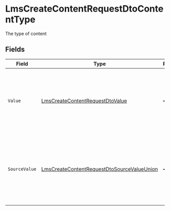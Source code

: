 # LmsCreateContentRequestDtoContentType

The type of content


## Fields

| Field                                                                                                                                                                       | Type                                                                                                                                                                        | Required                                                                                                                                                                    | Description                                                                                                                                                                 |
| --------------------------------------------------------------------------------------------------------------------------------------------------------------------------- | --------------------------------------------------------------------------------------------------------------------------------------------------------------------------- | --------------------------------------------------------------------------------------------------------------------------------------------------------------------------- | --------------------------------------------------------------------------------------------------------------------------------------------------------------------------- |
| `Value`                                                                                                                                                                     | [LmsCreateContentRequestDtoValue](../../Models/Components/LmsCreateContentRequestDtoValue.md)                                                                               | :heavy_minus_sign:                                                                                                                                                          | The content type for write operations. Provide one of the listed enum values. If omitted or set to "unmapped_value", the source_value will be sent to the provider instead. |
| `SourceValue`                                                                                                                                                               | [LmsCreateContentRequestDtoSourceValueUnion](../../Models/Components/LmsCreateContentRequestDtoSourceValueUnion.md)                                                         | :heavy_minus_sign:                                                                                                                                                          | The provider-specific value to use when value is omitted or set to "unmapped_value". You are responsible for ensuring this matches the provider's expected format.          |